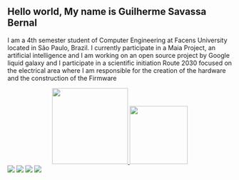  ## Hello world, My name is Guilherme Savassa Bernal 
I am a 4th semester student of Computer Engineering at Facens University located in São Paulo, Brazil.
I currently participate in a Maia Project, an artificial intelligence and I am working on an open source project by Google liquid galaxy and I participate in a scientific initiation Route 2030 focused on the electrical area where I am responsible for the creation of the hardware and the construction of the Firmware

<div align="center">
  <a href="https://github.com/Guilherme-Bernal">
  <img height="170em" src="https://github-readme-stats.vercel.app/api?username=Guilherme-Bernal&show_icons=true&theme=dark&include_all_commits=true&count_private=true"/>
  <img height="130em" src="https://github-readme-stats.vercel.app/api/top-langs/?username=Guilherme-Bernal&layout=compact&langs_count=7&theme=dark"/>
</div>



 
<div>
  <a href=https://www.instagram.com/bernalguilherme/ target="_blank"><img src="https://img.shields.io/badge/-Instagram-%23E4405F?style=for-the-badge&logo=instagram&logoColor=white" target="_blank"></a>
  <a></a>
  <a href = "mailto:guisavassabernal@gmail.com"><img src="https://img.shields.io/badge/-Gmail-%23333?style=for-the-badge&logo=gmail&logoColor=white" target="_blank"></a>
  <a href="https://www.linkedin.com/in/guilherme-savassa-bernal-158486206" target="_blank"><img src="https://img.shields.io/badge/-LinkedIn-%230077B5?style=for-the-badge&logo=linkedin&logoColor=white" target="_blank"></a> 
  <a href="https://contate.me/guilherme_bernal" target="_blank"><img src="https://img.shields.io/badge/WhatsApp-25D366?style=for-the-badge&logo=whatsapp&logoColor=white" target="_blank"></a>
</div>
